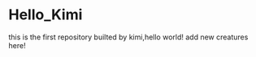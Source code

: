 Hello_Kimi
==========

this is the first repository builted by kimi,hello world!
add new creatures here!

